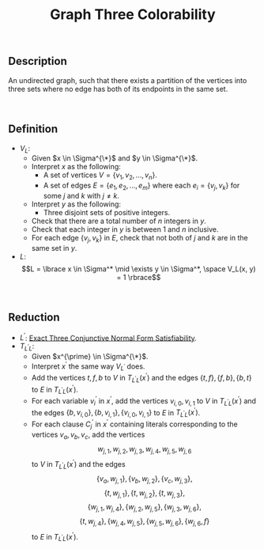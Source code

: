# $$\text{Graph Three Colorability}$$

<br>

## Description

An undirected graph, such that there exists a partition of the vertices into three sets where no edge has both of its endpoints in the same set.

<br>

## Definition

- $V_L$:
  - Given $x \in \Sigma^{\*}$ and $y \in \Sigma^{\*}$.
  - Interpret $x$ as the following:
    - A set of vertices $V = \lbrace v_1, v_2, ..., v_n \rbrace$.
    - A set of edges $E = \lbrace e_1, e_2, ..., e_m \rbrace$ where each $e_i = \lbrace v_j, v_k \rbrace$ for some $j$ and $k$ with $j \neq k$.
  - Interpret $y$ as the following:
    - Three disjoint sets of positive integers.
  - Check that there are a total number of $n$ integers in $y$.
  - Check that each integer in $y$ is between $1$ and $n$ inclusive.
  - For each edge $\lbrace v_j, v_k \rbrace$ in $E$, check that not both of $j$ and $k$ are in the same set in $y$.
- $L$: $$L = \lbrace x \in \Sigma^* \mid \exists y \in \Sigma^*, \space V_L(x, y) = 1 \rbrace$$

<br>

## Reduction

- $L^{\prime}$: [Exact Three Conjunctive Normal Form Satisfiability](Exact-Three-Conjunctive-Normal-Form-Satisfiability.md).
- $T_{L^{\prime}L}$:
  - Given $x^{\prime} \in \Sigma^{\*}$.
  - Interpret $x^{\prime}$ the same way $V_{L^{\prime}}$ does.
  - Add the vertices $t, f, b$ to $V$ in $T_{L^{\prime}L}(x^{\prime})$ and the edges $\lbrace t, f \rbrace, \lbrace f, b \rbrace, \lbrace b, t \rbrace$ to $E$ in $T_{L^{\prime}L}(x^{\prime})$.
  - For each variable $v_i^{\prime}$ in $x^{\prime}$, add the vertices $v_{i,0}, v_{i,1}$ to $V$ in $T_{L^{\prime}L}(x^{\prime})$ and the edges $\lbrace b, v_{i,0} \rbrace, \lbrace b, v_{i,1} \rbrace, \lbrace v_{i,0}, v_{i,1} \rbrace$ to $E$ in $T_{L^{\prime}L}(x^{\prime})$.
  - For each clause $C_j^{\prime}$ in $x^{\prime}$ containing literals corresponding to the vertices $v_a, v_b, v_c$, add the vertices $$w_{j,1}, w_{j,2}, w_{j,3}, w_{j,4}, w_{j,5}, w_{j,6}$$ to $V$ in $T_{L^{\prime}L}(x^{\prime})$ and the edges $$\lbrace v_a, w_{j,1} \rbrace, \lbrace v_b, w_{j,2} \rbrace, \lbrace v_c, w_{j,3} \rbrace,$$ $$\lbrace t, w_{j,1} \rbrace, \lbrace t, w_{j,2} \rbrace, \lbrace t, w_{j,3} \rbrace,$$ $$\lbrace w_{j,1}, w_{j,4} \rbrace, \lbrace w_{j,2}, w_{j,5} \rbrace, \lbrace w_{j,3}, w_{j,6} \rbrace,$$ $$\lbrace t, w_{j,4} \rbrace, \lbrace w_{j,4}, w_{j,5} \rbrace, \lbrace w_{j,5}, w_{j,6} \rbrace, \lbrace w_{j,6}, f \rbrace$$ to $E$ in $T_{L^{\prime}L}(x^{\prime})$.
